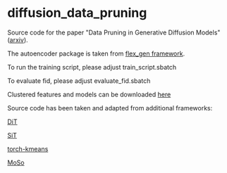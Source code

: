 # diffusion_data_pruning
Source code for the paper "Data Pruning in Generative Diffusion Models" ([arxiv](https://arxiv.org/abs/2411.12523)). 

The autoencoder package is taken from [flex_gen framework](https://github.com/HelmholtzAI-FZJ/flex_gen).

To run the training script, please adjust train_script.sbatch

To evaluate fid, please adjust evaluate_fid.sbatch


Clustered features and models can be downloaded [here](https://drive.google.com/drive/folders/1Jr2gQsMxudmcTMmCTFaCXqoNmUCTA9n7?usp=sharing) 

Source code has been taken and adapted from additional frameworks:

[DiT](https://github.com/facebookresearch/DiT)

[SiT](https://github.com/willisma/SiT)

[torch-kmeans](https://github.com/jokofa/torch_kmeans)

[MoSo](https://github.com/hrtan/MoSo)


